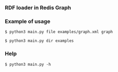 ### RDF loader in Redis Graph

### Example of usage

``` 
$ python3 main.py file examples/graph.xml graph
```
``` 
$ python3 main.py dir examples
```

### Help 

``` 
$ python3 main.py -h 
```
